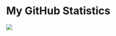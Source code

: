 # My GitHub Statistics

<picture>
  <source
    srcset="https://github-readme-stats.vercel.app/api?username=deep-introspection&show_icons=true&theme=dark"
    media="(prefers-color-scheme: dark)"
  />
  <source
    srcset="https://github-readme-stats.vercel.app/api?username=deep-introspection&show_icons=true"
    media="(prefers-color-scheme: light), (prefers-color-scheme: no-preference)"
  />
  <img src="https://github-readme-stats.vercel.app/api?username=deep-introspection&show_icons=true" />
</picture>
